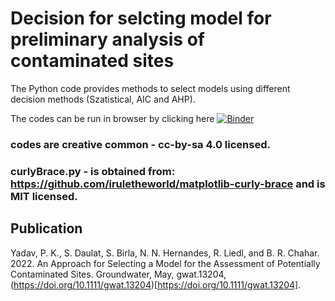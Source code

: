 

# Decision for selcting model for preliminary analysis of contaminated sites

The Python code provides methods to select models using different decision methods (Szatistical, AIC and AHP).


The codes can be run in browser by clicking here [![Binder](https://mybinder.org/badge_logo.svg)](https://mybinder.org/v2/gh/prabhasyadav/MS_Decision/master)

### codes are creative common - cc-by-sa 4.0 licensed.
### curlyBrace.py - is obtained from: https://github.com/iruletheworld/matplotlib-curly-brace and is MIT licensed.

## Publication

Yadav, P. K., S. Daulat, S. Birla, N. N. Hernandes, R. Liedl, and B. R. Chahar. 2022. An Approach for Selecting a Model for the Assessment of Potentially Contaminated Sites. Groundwater, May, gwat.13204, (https://doi.org/10.1111/gwat.13204)[https://doi.org/10.1111/gwat.13204].
